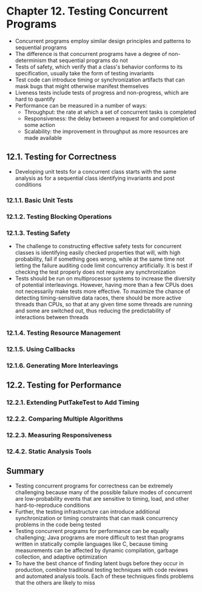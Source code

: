 # Chapter 12. Testing Concurrent Programs
* Concurrent programs employ similar design principles and patterns to sequential programs
* The difference is that concurrent programs have a degree of non-determinism that sequential programs do not
* Tests of safety, which verify that a class's behavior conforms to its specification, usually take the form of testing invariants
* Test code can introduce timing or synchronization artifacts that can mask bugs that might otherwise manifest themselves
* Liveness tests include tests of progress and non-progress, which are hard to quantify 
* Performance can be measured in a number of ways:
    * Throughput: the rate at which a set of concurrent tasks is completed
    * Responsiveness: the delay between a request for and completion of some action
    * Scalability: the improvement in throughput as more resources are made available
    
## 12.1. Testing for Correctness
* Developing unit tests for a concurrent class starts with the same analysis as for a sequential class identifying invariants and post conditions 

### 12.1.1. Basic Unit Tests

### 12.1.2. Testing Blocking Operations

### 12.1.3. Testing Safety
* The challenge to constructing effective safety tests for concurrent classes is identifying easily checked properties that will, with high probability, fail if something goes wrong, while at the same time not letting the failure auditing code limit concurrency artificially. It is best if checking the test properly does not require any synchronization
* Tests should be run on multiprocessor systems to increase the diversity of potential interleavings. However, having more than a few CPUs does not necessarily make tests more effective. To maximize the chance of detecting timing-sensitive data races, there should be more active threads than CPUs, so that at any given time some threads are running and some are switched out, thus reducing the predictability of interactions between threads

### 12.1.4. Testing Resource Management

### 12.1.5. Using Callbacks

### 12.1.6. Generating More Interleavings

## 12.2. Testing for Performance

### 12.2.1. Extending PutTakeTest to Add Timing

### 12.2.2. Comparing Multiple Algorithms

### 12.2.3. Measuring Responsiveness

### 12.4.2. Static Analysis Tools

## Summary
* Testing concurrent programs for correctness can be extremely challenging because many of the possible failure modes of concurrent are low-probability events that are sensitive to timing, load, and other hard-to-reproduce conditions
* Further, the testing infrastructure can introduce additional synchronization or timing constraints that can mask concurrency problems in the code being tested
* Testing concurrent programs for performance can be equally challenging; Java programs are more difficult to test than programs written in statically compile languages like C, because timing measurements can be affected by dynamic compilation, garbage collection, and adaptive optimization
* To have the best chance of finding latent bugs before they occur in production, combine traditional testing techniques with code reviews and automated analysis tools. Each of these techniques finds problems that the others are likely to miss